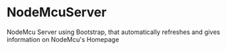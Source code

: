 # NodeMcuServer
NodeMcu Server using Bootstrap, that automatically refreshes and gives information on NodeMcu's Homepage
